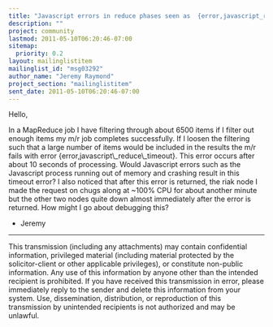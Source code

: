 ```yaml
---
title: "Javascript errors in reduce phases seen as	{error,javascript_reduce_timeout}?"
description: ""
project: community
lastmod: 2011-05-10T06:20:46-07:00
sitemap:
  priority: 0.2
layout: mailinglistitem
mailinglist_id: "msg03292"
author_name: "Jeremy Raymond"
project_section: "mailinglistitem"
sent_date: 2011-05-10T06:20:46-07:00
---
```



Hello,

In a MapReduce job I have filtering through about 6500 items if I filter out 
enough items my m/r job completes successfully. If I loosen the filtering such 
that a large number of items would be included in the results the m/r fails 
with error {error,javascript\\_reduce\\_timeout}. This error occurs after about 10 
seconds of processing. Would Javascript errors such as the Javascript process 
running out of memory and crashing result in this timeout error? I also noticed 
that after this error is returned, the riak node I made the request on chugs 
along at ~100% CPU for about another minute but the other two nodes quite down 
almost immediately after the error is returned. How might I go about debugging 
this?

- Jeremy


---------------------------------------------------------------------
This transmission (including any attachments) may contain confidential 
information, privileged material (including material protected by the 
solicitor-client or other applicable privileges), or constitute non-public 
information. Any use of this information by anyone other than the intended 
recipient is prohibited. If you have received this transmission in error, 
please immediately reply to the sender and delete this information from your 
system. Use, dissemination, distribution, or reproduction of this transmission 
by unintended recipients is not authorized and may be unlawful.
